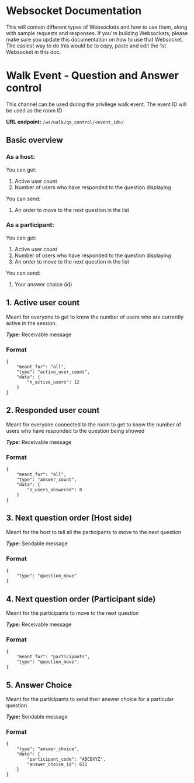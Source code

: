 # Websocket Documentation
This will contain different types of Websockets and how to use them, along with sample requests and responses. If you're building Websockets, please make sure you update this documentation on how to use that Websocket. The easiest way to do this would be to copy, paste and edit the 1st Websocket in this doc.

# Walk Event - Question and Answer control
This channel can be used during the privilege walk event. The event ID will be used as the room ID

**URL endpoint:** `/ws/walk/qa_control/<event_id>/`

## Basic overview
### As a host:

You can get:
1. Active user count
2. Number of users who have responded to the question displaying

You can send:
1. An order to move to the next question in the list

### As a participant:

You can get:
1. Active user count
2. Number of users who have responded to the question displaying
3. An order to move to the next question in the list

You can send:
1. Your answer choice (id)


## 1. Active user count
Meant for everyone to get to know the number of users who are currently active in the session.

_**Type:**_ Receivable message
### Format
```angular2html
{
    "meant_for": "all",
    "type": "active_user_count",
    "data": {
        "n_active_users": 12
    }
}
```

## 2. Responded user count
Meant for everyone connected to the room to get to know the number of users who have responded to the question being showed

_**Type:**_ Receivable message
### Format
```angular2html
{
    "meant_for": "all",
    "type": "answer_count",
    "data": {
        "n_users_answered": 8
    }
}
```

## 3. Next question order (Host side)
Meant for the host to tell all the participants to move to the next question

_**Type:**_ Sendable message
### Format
```angular2html
{
    "type": "question_move"
}
```

## 4. Next question order (Participant side)
Meant for the participants to move to the next question

_**Type:**_ Receivable message
### Format
```angular2html
{
    "meant_for": "participants",
    "type": "question_move",
}
```

## 5. Answer Choice
Meant for the participants to send their answer choice for a particular question

_**Type:**_ Sendable message
### Format
```angular2html
{
    "type": "answer_choice",
    "data": {
        "participant_code": "ABCDXYZ",
        "answer_choice_id": 611
    }
}
```
